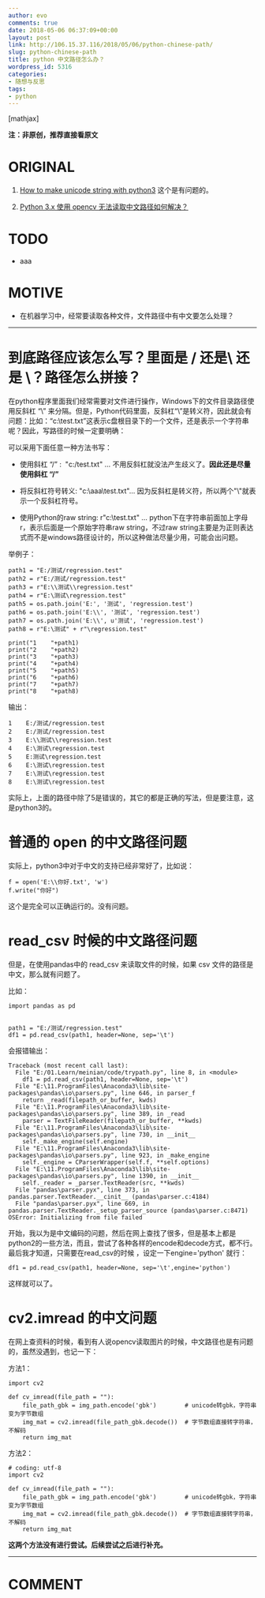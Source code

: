 ```yaml
---
author: evo
comments: true
date: 2018-05-06 06:37:09+00:00
layout: post
link: http://106.15.37.116/2018/05/06/python-chinese-path/
slug: python-chinese-path
title: python 中文路径怎么办？
wordpress_id: 5316
categories:
- 随想与反思
tags:
- python
---
```


<!-- more -->

[mathjax]

**注：非原创，推荐直接看原文**


# ORIGINAL





 	
  1. [How to make unicode string with python3](https://stackoverflow.com/questions/6812031/how-to-make-unicode-string-with-python3) 这个是有问题的。

 	
  2. [Python 3.x 使用 opencv 无法读取中文路径如何解决？](https://www.zhihu.com/question/67157462)




# TODO





 	
  * aaa




# MOTIVE





 	
  * 在机器学习中，经常要读取各种文件，文件路径中有中文要怎么处理？





* * *





# 到底路径应该怎么写？里面是 / 还是\\ 还是 \？路径怎么拼接？


在python程序里面我们经常需要对文件进行操作，Windows下的文件目录路径使用反斜杠 “\” 来分隔。但是，Python代码里面，反斜杠“\”是转义符，因此就会有问题：比如：“c:\test.txt”这表示c盘根目录下的一个文件，还是表示一个字符串呢？因此，写路径的时候一定要明确：

可以采用下面任意一种方法书写：



 	
  * 使用斜杠 “/” :  "c:/test.txt" … 不用反斜杠就没法产生歧义了。**因此还是尽量使用斜杠 “/”**

 	
  * 将反斜杠符号转义: "c:\\aaa\\test.txt"… 因为反斜杠是转义符，所以两个"\\"就表示一个反斜杠符号。

 	
  * 使用Python的raw string: r"c:\test.txt" … python下在字符串前面加上字母r，表示后面是一个原始字符串raw string，不过raw string主要是为正则表达式而不是windows路径设计的，所以这种做法尽量少用，可能会出问题。


举例子：

    
    path1 = "E:/测试/regression.test"
    path2 = r"E:/测试/regression.test"
    path3 = r"E:\\测试\\regression.test"
    path4 = r"E:\测试\regression.test"
    path5 = os.path.join('E:', '测试', 'regression.test')
    path6 = os.path.join('E:\\', '测试', 'regression.test')
    path7 = os.path.join('E:\\', u'测试', 'regression.test')
    path8 = r"E:\测试" + r"\regression.test"
    
    print("1    "+path1)
    print("2    "+path2)
    print("3    "+path3)
    print("4    "+path4)
    print("5    "+path5)
    print("6    "+path6)
    print("7    "+path7)
    print("8    "+path8)


输出：

    
    1    E:/测试/regression.test
    2    E:/测试/regression.test
    3    E:\\测试\\regression.test
    4    E:\测试\regression.test
    5    E:测试\regression.test
    6    E:\测试\regression.test
    7    E:\测试\regression.test
    8    E:\测试\regression.test


实际上，上面的路径中除了5是错误的，其它的都是正确的写法，但是要注意，这是python3的。




# 普通的 open 的中文路径问题


实际上，python3中对于中文的支持已经非常好了，比如说：

    
    f = open('E:\\你好.txt', 'w')
    f.write("你好")


这个是完全可以正确运行的。没有问题。


# read_csv 时候的中文路径问题


但是，在使用pandas中的 read_csv 来读取文件的时候，如果 csv 文件的路径是中文，那么就有问题了。

比如：

    
    import pandas as pd
    
    
    path1 = "E:/测试/regression.test"
    df1 = pd.read_csv(path1, header=None, sep='\t')


会报错输出：

    
    Traceback (most recent call last):
      File "E:/01.Learn/meinian/code/trypath.py", line 8, in <module>
        df1 = pd.read_csv(path1, header=None, sep='\t')
      File "E:\11.ProgramFiles\Anaconda3\lib\site-packages\pandas\io\parsers.py", line 646, in parser_f
        return _read(filepath_or_buffer, kwds)
      File "E:\11.ProgramFiles\Anaconda3\lib\site-packages\pandas\io\parsers.py", line 389, in _read
        parser = TextFileReader(filepath_or_buffer, **kwds)
      File "E:\11.ProgramFiles\Anaconda3\lib\site-packages\pandas\io\parsers.py", line 730, in __init__
        self._make_engine(self.engine)
      File "E:\11.ProgramFiles\Anaconda3\lib\site-packages\pandas\io\parsers.py", line 923, in _make_engine
        self._engine = CParserWrapper(self.f, **self.options)
      File "E:\11.ProgramFiles\Anaconda3\lib\site-packages\pandas\io\parsers.py", line 1390, in __init__
        self._reader = _parser.TextReader(src, **kwds)
      File "pandas\parser.pyx", line 373, in pandas.parser.TextReader.__cinit__ (pandas\parser.c:4184)
      File "pandas\parser.pyx", line 669, in pandas.parser.TextReader._setup_parser_source (pandas\parser.c:8471)
    OSError: Initializing from file failed


开始，我以为是中文编码的问题，然后在网上查找了很多，但是基本上都是python2的一些方法，而且，尝试了各种各样的encode和decode方式，都不行。最后我才知道，只需要在read_csv的时候 ，设定一下engine='python' 就行：

    
    df1 = pd.read_csv(path1, header=None, sep='\t',engine='python')


这样就可以了。


# cv2.imread 的中文问题


在网上查资料的时候，看到有人说opencv读取图片的时候，中文路径也是有问题的，虽然没遇到，也记一下：

方法1：

    
    import cv2
    
    def cv_imread(file_path = ""):
        file_path_gbk = img_path.encode('gbk')        # unicode转gbk，字符串变为字节数组
        img_mat = cv2.imread(file_path_gbk.decode())  # 字节数组直接转字符串，不解码
        return img_mat


方法2：

    
    # coding: utf-8
    import cv2
    
    def cv_imread(file_path = ""):
        file_path_gbk = img_path.encode('gbk')        # unicode转gbk，字符串变为字节数组
        img_mat = cv2.imread(file_path_gbk.decode())  # 字节数组直接转字符串，不解码
        return img_mat


**这两个方法没有进行尝试。后续尝试之后进行补充。**









* * *





# COMMENT



